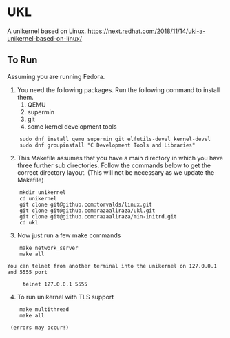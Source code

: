 # UKL

A unikernel based on Linux.
https://next.redhat.com/2018/11/14/ukl-a-unikernel-based-on-linux/

## To Run

Assuming you are running Fedora.

1. You need the following packages. Run the following command to install them.
	1. QEMU
	2. supermin
	3. git
	4. some kernel development tools
```
    sudo dnf install qemu supermin git elfutils-devel kernel-devel
    sudo dnf groupinstall "C Development Tools and Libraries"
```

2. This Makefile assumes that you have a main directory in which you have three further sub directories. Follow the commands below to get the correct directory layout. (This will not be necessary as we update the Makefile)
```
    mkdir unikernel
    cd unikernel
    git clone git@github.com:torvalds/linux.git
    git clone git@github.com:razaaliraza/ukl.git
    git clone git@github.com:razaaliraza/min-initrd.git
    cd ukl
```

3. Now just run a few make commands
```
    make network_server
    make all
```
    You can telnet from another terminal into the unikernel on 127.0.0.1 and 5555 port
```
     telnet 127.0.0.1 5555
```

4. To run unikernel with TLS support
```
    make multithread
    make all
```
     (errors may occur!)

